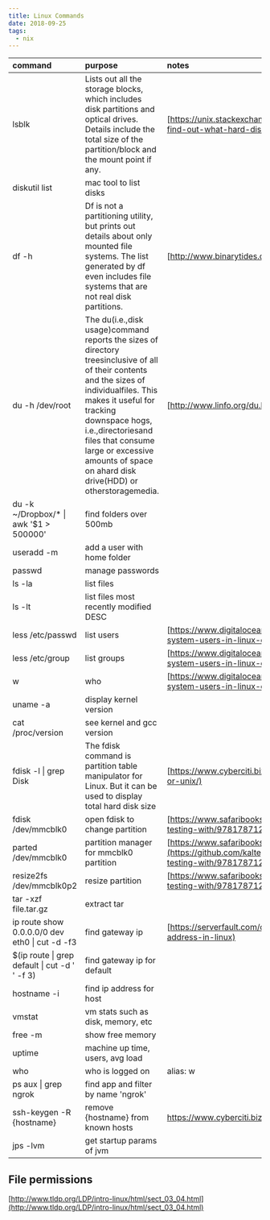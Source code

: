 ```yaml
---
title: Linux Commands
date: 2018-09-25
tags:
  - nix
---
```


| command                                          | purpose                                                                                                                                                                                                                                                                                                                 | notes                                                                                                                                                                                                                                                                                                 |
| :----------------------------------------------- | :---------------------------------------------------------------------------------------------------------------------------------------------------------------------------------------------------------------------------------------------------------------------------------------------------------------------- | :---------------------------------------------------------------------------------------------------------------------------------------------------------------------------------------------------------------------------------------------------------------------------------------------------- |
| lsblk                                            | Lists out all the storage blocks, which includes disk partitions and optical drives. Details include the total size of the partition/block and the mount point if any.                                                                                                                                                  | [https://unix.stackexchange.com/questions/4561/how-do-i-find-out-what-hard-disks-are-in-the-system](https://unix.stackexchange.com/questions/4561/how-do-i-find-out-what-hard-disks-are-in-the-system)                                                                                                |
| diskutil list                                    | mac tool to list disks                                                                                                                                                                                                                                                                                                  |                                                                                                                                                                                                                                                                                                       |
| df -h                                            | Df is not a partitioning utility, but prints out details about only mounted file systems. The list generated by df even includes file systems that are not real disk partitions.                                                                                                                                        | [http://www.binarytides.com/linux-command-check-disk-partitions/](http://www.binarytides.com/linux-command-check-disk-partitions/)                                                                                                                                                                    |
| du -h /dev/root                                  | The du\(i.e.,disk usage\)command reports the sizes of directory treesinclusive of all of their contents and the sizes of individualfiles. This makes it useful for tracking downspace hogs, i.e.,directoriesand files that consume large or excessive amounts of space on ahard disk drive\(HDD\) or otherstoragemedia. | [http://www.linfo.org/du.html](http://www.linfo.org/du.html)                                                                                                                                                                                                                                          |
| du -k ~/Dropbox/\* \| awk '$1 &gt; 500000'       | find folders over 500mb                                                                                                                                                                                                                                                                                                 |                                                                                                                                                                                                                                                                                                       |
| useradd -m                                       | add a user with home folder                                                                                                                                                                                                                                                                                             |                                                                                                                                                                                                                                                                                                       |
| passwd                                           | manage passwords                                                                                                                                                                                                                                                                                                        |                                                                                                                                                                                                                                                                                                       |
| ls -la                                           | list files                                                                                                                                                                                                                                                                                                              |                                                                                                                                                                                                                                                                                                       |
| ls -lt                                           | list files most recently modified DESC                                                                                                                                                                                                                                                                                  |                                                                                                                                                                                                                                                                                                       |
| less /etc/passwd                                 | list users                                                                                                                                                                                                                                                                                                              | [https://www.digitalocean.com/community/tutorials/how-to-view-system-users-in-linux-on-ubuntu](https://www.digitalocean.com/community/tutorials/how-to-view-system-users-in-linux-on-ubuntu)                                                                                                          |
| less /etc/group                                  | list groups                                                                                                                                                                                                                                                                                                             | [https://www.digitalocean.com/community/tutorials/how-to-view-system-users-in-linux-on-ubuntu](https://www.digitalocean.com/community/tutorials/how-to-view-system-users-in-linux-on-ubuntu)                                                                                                          |
| w                                                | who                                                                                                                                                                                                                                                                                                                     | [https://www.digitalocean.com/community/tutorials/how-to-view-system-users-in-linux-on-ubuntu](https://www.digitalocean.com/community/tutorials/how-to-view-system-users-in-linux-on-ubuntu)                                                                                                          |
| uname -a                                         | display kernel version                                                                                                                                                                                                                                                                                                  |                                                                                                                                                                                                                                                                                                       |
| cat /proc/version                                | see kernel and gcc version                                                                                                                                                                                                                                                                                              |                                                                                                                                                                                                                                                                                                       |
| fdisk -l \| grep Disk                            | The fdisk command is partition table manipulator for Linux. But it can be used to display total hard disk size                                                                                                                                                                                                          | [https://www.cyberciti.biz/faq/howto-find-out-or-learn-harddisk-size-in-linux-or-unix/](https://www.cyberciti.biz/faq/howto-find-out-or-learn-harddisk-size-in-linux-or-unix/)                                                                                                                        |
| fdisk /dev/mmcblk0                               | open fdisk to change partition                                                                                                                                                                                                                                                                                          | [https://www.safaribooksonline.com/library/view/penetration-testing-with/9781787126138/ch01s06.html](https://www.safaribooksonline.com/library/view/penetration-testing-with/9781787126138/ch01s06.html)                                                                                              |
| parted /dev/mmcblk0                              | partition manager for mmcblk0 partition                                                                                                                                                                                                                                                                                 | [https://www.safaribooksonline.com/library/view/penetration-testing-with/9781787126138/ch01s06.html](https://github.com/kaltepeter/notes/tree/cfd36b59cb201b8ecf6d88b3f15e467d17968139/%20%20%20%20https:/www.safaribooksonline.com/library/view/penetration-testing-with/9781787126138/ch01s06.html) |
| resize2fs /dev/mmcblk0p2                         | resize partition                                                                                                                                                                                                                                                                                                        | [https://www.safaribooksonline.com/library/view/penetration-testing-with/9781787126138/ch01s06.html](https://www.safaribooksonline.com/library/view/penetration-testing-with/9781787126138/ch01s06.html)                                                                                              |
| tar -xzf file.tar.gz                             | extract tar                                                                                                                                                                                                                                                                                                             |                                                                                                                                                                                                                                                                                                       |
| ip route show 0.0.0.0/0 dev eth0 \| cut -d -f3   | find gateway ip                                                                                                                                                                                                                                                                                                         | [https://serverfault.com/questions/31170/how-to-find-the-gateway-ip-address-in-linux](https://serverfault.com/questions/31170/how-to-find-the-gateway-ip-address-in-linux)                                                                                                                            |
| $\(ip route \| grep default \| cut -d ' ' -f 3\) | find gateway ip for default                                                                                                                                                                                                                                                                                             |                                                                                                                                                                                                                                                                                                       |
| hostname -i                                      | find ip address for host                                                                                                                                                                                                                                                                                                |                                                                                                                                                                                                                                                                                                       |
| vmstat                                           | vm stats such as disk, memory, etc                                                                                                                                                                                                                                                                                      |                                                                                                                                                                                                                                                                                                       |
| free -m                                          | show free memory                                                                                                                                                                                                                                                                                                        |                                                                                                                                                                                                                                                                                                       |
| uptime                                           | machine up time, users, avg load                                                                                                                                                                                                                                                                                        |                                                                                                                                                                                                                                                                                                       |
| who                                              | who is logged on                                                                                                                                                                                                                                                                                                        | alias: w                                                                                                                                                                                                                                                                                              |
| ps aux \| grep ngrok                             | find app and filter by name 'ngrok'                                                                                                                                                                                                                                                                                     |                                                                                                                                                                                                                                                                                                       |
| ssh-keygen -R {hostname}                         | remove {hostname} from known hosts                                                                                                                                                                                                                                                                                      | [https://www.cyberciti.biz/faq/mac-os-x-remove-known-host/ ](https://www.cyberciti.biz/faq/mac-os-x-remove-known-host/)                                                                                                                                                                               |
| jps -lvm                                         | get startup params of jvm                                                                                                                                                                                                                                                                                               |                                                                                                                                                                                                                                                                                                       |

## File permissions

[http://www.tldp.org/LDP/intro-linux/html/sect_03_04.html](http://www.tldp.org/LDP/intro-linux/html/sect_03_04.html)
